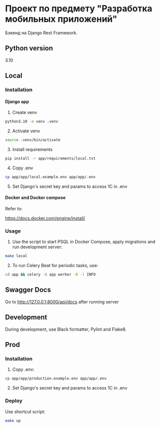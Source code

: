 # Проект по предмету "Разработка мобильных приложений"

Бэкенд на Django Rest Framework.

## Python version
3.10

## Local
### Installation
#### Django app
1. Create venv
```bash
python3.10 -m venv .venv
```

2. Activate venv
```bash
source .venv/bin/activate
```

3. Install requirements
```bash
pip install -r app/requirements/local.txt
```

4. Copy .env
```bash
cp app/app/local.example.env app/app/.env
```

5. Set Django's secret key and params to access 1C in .env

#### Docker and Docker compose
Refer to:

https://docs.docker.com/engine/install/

### Usage

1. Use the script to start PSQL in Docker Compose, apply migrations and run development server:
```bash
make local
```

2. To run Celery Beat for periodic tasks, use:
```bash
cd app && celery -A app worker -B -l INFO
```

## Swagger Docs
Go to http://127.0.0.1:8000/api/docs after running server

## Development

During development, use Black formatter, Pylint and Flake8.

## Prod

### Installation
1. Copy .env:
```bash
cp app/app/production.example.env app/app/.env
```

2. Set Django's secret key and params to access 1C in .env

### Deploy
Use shortcut script:
```bash
make up
```
